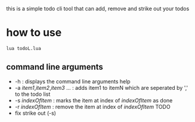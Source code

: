 this is a simple todo cli tool that can add, remove and strike out your todos
# how to use
```bash
lua todoL.lua
```
## command line arguments
- -h : displays the command line arguments help
- -a _item1_,_item2_,_item3_ ... : adds item1 to itemN which are seperated by ',' to the todo list
- -s _indexOfItem_ : marks the item at index of _indexOfItem_ as done
- -r _indexOfItem_ : remove the item at index of _indexOfItem_
TODO
- fix strike out (-s)
